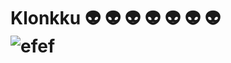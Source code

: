 # Klonkku :alien: :alien: :alien: :alien: :alien: :alien: :alien:⠀⠀⠀⠀⠀![efef](https://i.ibb.co/qNrjr3N/oveeauki.png)
